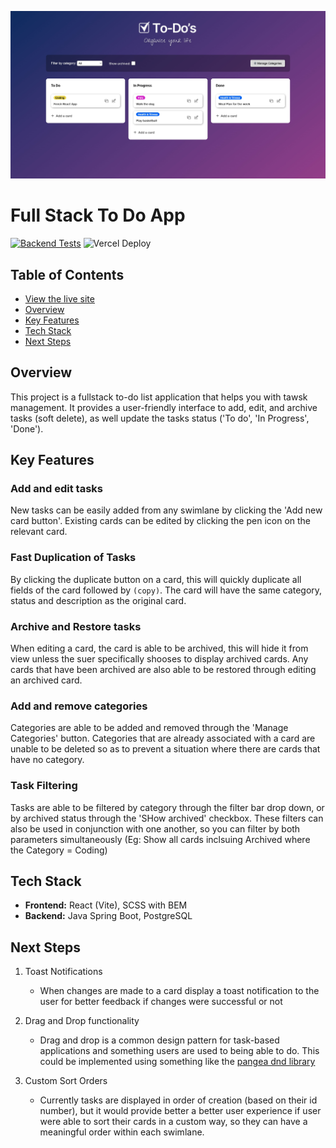 ![](/docs/to-do-hero.jpg)

# Full Stack To Do App
[![Backend Tests](https://github.com/kvtrice/todo-app/actions/workflows/backend-tests.yml/badge.svg)](https://github.com/kvtrice/todo-app/actions/workflows/backend-tests.yml)
![Vercel Deploy](https://deploy-badge.vercel.app/vercel/kats-todo-app?name=Vercel+Deployment)

## Table of Contents

-   [View the live site](https://kats-todo-app.vercel.app/)
-   [Overview](#overview)
-   [Key Features](#key-features)
-   [Tech Stack](#tech-stack)
-   [Next Steps](#next-steps)

## Overview

This project is a fullstack to-do list application that helps you with tawsk management. It provides a user-friendly interface to add, edit, and archive tasks (soft delete), as well update the tasks status ('To do', 'In Progress', 'Done').

## Key Features

### Add and edit tasks

New tasks can be easily added from any swimlane by clicking the 'Add new card button'. Existing cards can be edited by clicking the pen icon on the relevant card.

### Fast Duplication of Tasks

By clicking the duplicate button on a card, this will quickly duplicate all fields of the card followed by `(copy)`. The card will have the same category, status and description as the original card.

### Archive and Restore tasks

When editing a card, the card is able to be archived, this will hide it from view unless the suer specifically shooses to display archived cards. Any cards that have been archived are also able to be restored through editing an archived card.

### Add and remove categories

Categories are able to be added and removed through the 'Manage Categories' button. Categories that are already associated with a card are unable to be deleted so as to prevent a situation where there are cards that have no category.

### Task Filtering

Tasks are able to be filtered by category through the filter bar drop down, or by archived status through the 'SHow archived' checkbox. These filters can also be used in conjunction with one another, so you can filter by both parameters simultaneously (Eg: Show all cards inclsuing Archived where the Category = Coding)

## Tech Stack

-   **Frontend:** React (Vite), SCSS with BEM
-   **Backend:** Java Spring Boot, PostgreSQL

## Next Steps

1. Toast Notifications

    - When changes are made to a card display a toast notification to the user for better feedback if changes were successful or not

2. Drag and Drop functionality

    - Drag and drop is a common design pattern for task-based applications and something users are used to being able to do. This could be implemented using something like the [pangea dnd library](https://github.com/hello-pangea/dnd)

3. Custom Sort Orders
    - Currently tasks are displayed in order of creation (based on their id number), but it would provide better a better user experience if user were able to sort their cards in a custom way, so they can have a meaningful order within each swimlane.
